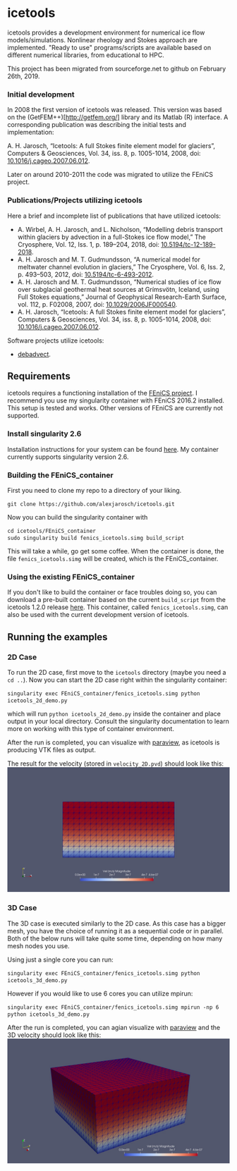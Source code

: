 # icetools
icetools provides a development environment for numerical ice flow models/simulations. Nonlinear rheology and Stokes approach are implemented. "Ready to use" programs/scripts are available based on different numerical libraries, from educational to HPC.

This project has been migrated from sourceforge.net to github on February 26th, 2019.

### Initial development

In 2008 the first version of icetools was released. This version was based on the
(GetFEM++)[http://getfem.org/] library and its Matlab (R) interface.
A corresponding publication was describing the initial tests and implementation:

A. H. Jarosch, “Icetools: A full Stokes finite element model for glaciers”, Computers & Geosciences, Vol. 34, iss. 8, p. 1005-1014, 2008, doi: [10.1016/j.cageo.2007.06.012](http://dx.doi.org/10.1016/j.cageo.2007.06.012).

Later on around 2010-2011 the code was migrated to utilize the FEniCS project.

### Publications/Projects utilizing icetools

Here a brief and incomplete list of publications that have utilized icetools:
* A. Wirbel, A. H. Jarosch, and L. Nicholson, “Modelling debris transport within glaciers by advection in a full-Stokes ice flow model,” The Cryosphere, Vol. 12, Iss. 1, p. 189–204, 2018, doi: [10.5194/tc-12-189-2018](http://dx.doi.org/10.5194/tc-12-189-2018).
* A. H. Jarosch and M. T. Gudmundsson, “A numerical model for meltwater channel evolution in glaciers,” The Cryosphere, Vol. 6, Iss. 2, p. 493–503, 2012, doi: [10.5194/tc-6-493-2012](http://dx.doi.org/10.5194/tc-6-493-2012).
* A. H. Jarosch and M. T. Gudmundsson, “Numerical studies of ice flow over subglacial geothermal heat sources at Grímsvötn, Iceland, using Full Stokes equations,” Journal of Geophysical Research-Earth Surface, vol. 112, p. F02008, 2007, doi: [10.1029/2006JF000540](http://dx.doi.org/10.1029/2006JF000540).
* A. H. Jarosch, “Icetools: A full Stokes finite element model for glaciers”, Computers & Geosciences, Vol. 34, iss. 8, p. 1005-1014, 2008, doi: [10.1016/j.cageo.2007.06.012](http://dx.doi.org/10.1016/j.cageo.2007.06.012).

Software projects utilize icetools:
* [debadvect](https://github.com/awirbel/debadvect). 

## Requirements

icetools requires a functioning installation of the [FEniCS project](https://fenicsproject.org/).
I recommend you use my singularity container with FEniCS 2016.2 installed.
This setup is tested and works. Other versions of FEniCS are currently not supported.

### Install singularity 2.6

Installation instructions for your system can be found [here](https://www.sylabs.io/guides/2.6/user-guide/installation.html).
My container currently supports singularity version 2.6.

### Building the FEniCS_container

First you need to clone my repo to a directory of your liking.
```shell
git clone https://github.com/alexjarosch/icetools.git
```
Now you can build the singularity container with
```shell
cd icetools/FEniCS_container
sudo singularity build fenics_icetools.simg build_script
```
This will take a while, go get some coffee.
When the container is done, the file `fenics_icetools.simg` will be created, which is the FEniCS_container.

### Using the existing FEniCS_container

If you don't like to build the container or face troubles doing so, you can download a pre-built container based on the current `build_script` from the icetools 1.2.0 release [here](https://github.com/alexjarosch/icetools/releases).
This container, called `fenics_icetools.simg`, can also be used with the current development version of icetools.

## Running the examples

### 2D Case

To run the 2D case, first move to the `icetools` directory (maybe you need a `cd ..`).
Now you can start the 2D case right within the singularity container:
```shell
singularity exec FEniCS_container/fenics_icetools.simg python icetools_2d_demo.py
```
which will run `python icetools_2d_demo.py` inside the container and place output in your local directory. Consult the singularity documentation to learn more on working with this type of container environment.

After the run is completed, you can visualize with [paraview](https://www.paraview.org/), as icetools is producing VTK files as output.

The result for the velocity (stored in `velocity_2D.pvd`) should look like this:
![2D Results](https://github.com/alexjarosch/icetools/raw/master/figs/2d_result.jpeg "Velocity in 2D example")

### 3D Case

The 3D case is executed similarly to the 2D case. As this case has a bigger mesh, you have the choice of running it as a sequential code or in parallel. Both of the below runs will take quite some time, depending on how many mesh nodes you use.

Using just a single core you can run:
```shell
singularity exec FEniCS_container/fenics_icetools.simg python icetools_3d_demo.py
```
However if you would like to use 6 cores you can utilize mpirun:
```shell
singularity exec FEniCS_container/fenics_icetools.simg mpirun -np 6 python icetools_3d_demo.py
```
After the run is completed, you can agian visualize with [paraview](https://www.paraview.org/) and the 3D velocity should look like this:
![3D Results](https://github.com/alexjarosch/icetools/raw/master/figs/3d_result.jpeg "Velocity in 3D example")
